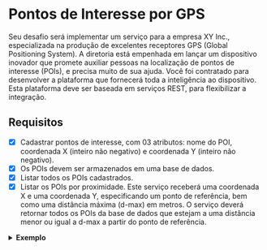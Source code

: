 # Pontos de Interesse por GPS

Seu desafio será implementar um serviço para a empresa XY Inc., especializada na produção de excelentes receptores
GPS (Global Positioning System).
A diretoria está empenhada em lançar um dispositivo inovador que promete auxiliar pessoas na localização de pontos de
interesse (POIs), e precisa muito de sua ajuda.
Você foi contratado para desenvolver a plataforma que fornecerá toda a inteligência ao dispositivo. Esta plataforma deve
ser baseada em serviços REST, para flexibilizar a integração.

## Requisitos

- [x] Cadastrar pontos de interesse, com 03 atributos: nome do POI, coordenada X (inteiro não negativo) e coordenada Y (inteiro não negativo).
- [x] Os POIs devem ser armazenados em uma base de dados.
- [x] Listar todos os POIs cadastrados.
- [x] Listar os POIs por proximidade. Este serviço receberá uma coordenada X e uma coordenada Y, especificando um ponto de referência, bem como uma  distância máxima (d-max) em metros. O serviço deverá retornar todos os POIs da base de dados que estejam a uma distância menor ou igual a d-max a partir do ponto de referência.

<details>
<summary><b>Exemplo</b></summary>

---

Considere a seguinte base de dados de POIs:

- 'Lanchonete' (x=27, y=12)
- 'Posto' (x=31, y=18)
- 'Joalheria' (x=15, y=12)
- 'Floricultura' (x=19, y=21)
- 'Pub' (x=12, y=8)
- 'Supermercado' (x=23, y=6)
- 'Churrascaria' (x=28, y=2)

Dado o ponto de referência (x=20, y=10) indicado pelo receptor GPS, e uma distância máxima de 10 metros, o serviço deve
retornar os seguintes POIs:

- Lanchonete
- Joalheria
- Pub
- Supermercado

</details>
